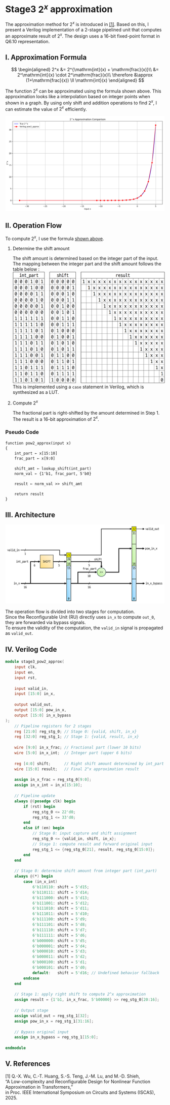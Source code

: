 # Stage3 $2^x$ approximation

The approximation method for $2^x$ is introduced in [[1]](#v-references).
Based on this, I present a Verilog implementation of a 2-stage pipelined unit that computes an approximate result of $2^x$. The design uses a 16-bit fixed-point format in Q6.10 representation.

## I. Approximation Formula

$$
\begin{aligned}
2^x &= 2^{\mathrm{int}(x) + \mathrm{frac}(x)}\\
&= 2^\mathrm{int}(x) \cdot 2^\mathrm{frac}(x)\\
\therefore &\approx (1+\mathrm{frac}(x)) \ll \mathrm{int}(x)
\end{aligned}
$$

The function $2^x$ can be approximated using the formula shown above.
This approximation looks like a interpolation based on integer points when shown in a graph.
By using only shift and addition operations to find $2^x$, I can estimate the value of $2^x$ efficiently.

![pow2_approx](/Final_Project_Implementation/Explanation/Pictures/stage3_pow2_approx_2.png)

## II. Operation Flow

To compute $2^x$, I use the formula [shown above](#i-approximation-formula).

1. Determine the shift amount

    The shift amount is determined based on the integer part of the input.  
    The mapping between the integer part and the shift amount follows the table below :  
    ![pow2_approx_table](/Final_Project_Implementation/Explanation/Pictures/stage3_pow2_approx_4.png)  
    This is implemented using a `case` statement in Verilog, which is synthesized as a LUT.

2. Compute $2^x$

    The fractional part is right-shifted by the amount determined in Step 1.  
    The result is a 16-bit approximation of $2^x$.

### Pseudo Code
```
function pow2_approx(input x)
{
    int_part ← x[15:10]
    frac_part ← x[9:0]

    shift_amt ← lookup_shift(int_part)
    norm_val ← {1'b1, frac_part, 5'b0}
    
    result ← norm_val >> shift_amt

    return result
}
```

## III. Architecture

![log2_approx](/Final_Project_Implementation/Explanation/Pictures/stage3_pow2_approx_3.png)

The operation flow is divided into two stages for computation.  
Since the Reconfigurable Unit (RU) directly uses `in_x` to compute `out_0`, they are forwarded via bypass signals.  
To ensure the validity of the computation, the `valid_in` signal is propagated as `valid_out`.

## IV. Verilog Code

```verilog
module stage3_pow2_approx(
    input clk,
    input en,
    input rst,

    input valid_in,
    input [15:0] in_x,

    output valid_out,
    output [15:0] pow_in_x,
    output [15:0] in_x_bypass
);
    // Pipeline registers for 2 stages
    reg [21:0] reg_stg_0; // Stage 0: {valid, shift, in_x}
    reg [32:0] reg_stg_1; // Stage 1: {valid, result, in_x}

    wire [9:0] in_x_frac; // Fractional part (lower 10 bits)
    wire [5:0] in_x_int;  // Integer part (upper 6 bits)

    reg [4:0] shift;      // Right shift amount determined by int_part
    wire [15:0] result;   // Final 2^x approximation result

    assign in_x_frac = reg_stg_0[9:0];
    assign in_x_int = in_x[15:10];

    // Pipeline update
    always @(posedge clk) begin
        if (rst) begin
            reg_stg_0 <= 22'd0;
            reg_stg_1 <= 33'd0;
        end
        else if (en) begin
            // Stage 0: input capture and shift assignment
            reg_stg_0 <= {valid_in, shift, in_x};
            // Stage 1: compute result and forward original input
            reg_stg_1 <= {reg_stg_0[21], result, reg_stg_0[15:0]};
        end
    end

    // Stage 0: determine shift amount from integer part (int_part)
    always @(*) begin
        case (in_x_int)
            6'b110110: shift = 5'd15;
            6'b110111: shift = 5'd14;
            6'b111000: shift = 5'd13;
            6'b111001: shift = 5'd12;
            6'b111010: shift = 5'd11;
            6'b111011: shift = 5'd10;
            6'b111100: shift = 5'd9;
            6'b111101: shift = 5'd8;
            6'b111110: shift = 5'd7;
            6'b111111: shift = 5'd6;
            6'b000000: shift = 5'd5;
            6'b000001: shift = 5'd4;
            6'b000010: shift = 5'd3;
            6'b000011: shift = 5'd2;
            6'b000100: shift = 5'd1;
            6'b000101: shift = 5'd0;
            default:   shift = 5'd16; // Undefined behavior fallback
        endcase
    end

    // Stage 1: apply right shift to compute 2^x approximation
    assign result = {1'b1, in_x_frac, 5'b00000} >> reg_stg_0[20:16];

    // Output stage
    assign valid_out = reg_stg_1[32];
    assign pow_in_x = reg_stg_1[31:16];

    // Bypass original input
    assign in_x_bypass = reg_stg_1[15:0];

endmodule
```

## V. References

[1] Q.-X. Wu, C.-T. Huang, S.-S. Teng, J.-M. Lu, and M.-D. Shieh,  
“A Low-complexity and Reconfigurable Design for Nonlinear Function Approximation in Transformers,”  
in Proc. IEEE International Symposium on Circuits and Systems (ISCAS), 2025.